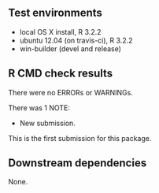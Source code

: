 ## Test environments
* local OS X install, R 3.2.2
* ubuntu 12.04 (on travis-ci), R 3.2.2
* win-builder (devel and release)

## R CMD check results
There were no ERRORs or WARNINGs.

There was 1 NOTE:

* New submission. 

This is the first submission for this package.

## Downstream dependencies
None.
